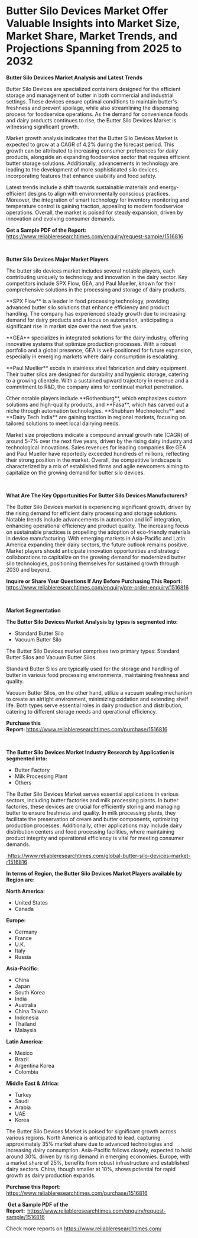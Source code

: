 <p><h1>Butter Silo Devices Market Offer Valuable Insights into Market Size, Market Share, Market Trends, and Projections Spanning from 2025 to 2032</h1></p><p><strong>Butter Silo Devices Market Analysis and Latest Trends</strong></p>
<p><p>Butter Silo Devices are specialized containers designed for the efficient storage and management of butter in both commercial and industrial settings. These devices ensure optimal conditions to maintain butter's freshness and prevent spoilage, while also streamlining the dispensing process for foodservice operations. As the demand for convenience foods and dairy products continues to rise, the Butter Silo Devices Market is witnessing significant growth.</p><p>Market growth analysis indicates that the Butter Silo Devices Market is expected to grow at a CAGR of 4.2% during the forecast period. This growth can be attributed to increasing consumer preferences for dairy products, alongside an expanding foodservice sector that requires efficient butter storage solutions. Additionally, advancements in technology are leading to the development of more sophisticated silo devices, incorporating features that enhance usability and food safety.</p><p>Latest trends include a shift towards sustainable materials and energy-efficient designs to align with environmentally conscious practices. Moreover, the integration of smart technology for inventory monitoring and temperature control is gaining traction, appealing to modern foodservice operations. Overall, the market is poised for steady expansion, driven by innovation and evolving consumer demands.</p></p>
<p><strong>Get a Sample PDF of the Report:&nbsp;</strong> <a href="https://www.reliableresearchtimes.com/enquiry/request-sample/1516816?utm_campaign=3087&utm_medium=2&utm_source=Github&utm_content=ia&utm_term=30032025&utm_id=butter-silo-devices">https://www.reliableresearchtimes.com/enquiry/request-sample/1516816</a></p>
<p>&nbsp;</p>
<p><strong>Butter Silo Devices Major Market Players</strong></p>
<p><p>The butter silo devices market includes several notable players, each contributing uniquely to technology and innovation in the dairy sector. Key competitors include SPX Flow, GEA, and Paul Mueller, known for their comprehensive solutions in the processing and storage of dairy products.</p><p>**SPX Flow** is a leader in food processing technology, providing advanced butter silo solutions that enhance efficiency and product handling. The company has experienced steady growth due to increasing demand for dairy products and a focus on automation, anticipating a significant rise in market size over the next five years.</p><p>**GEA** specializes in integrated solutions for the dairy industry, offering innovative systems that optimize production processes. With a robust portfolio and a global presence, GEA is well-positioned for future expansion, especially in emerging markets where dairy consumption is escalating.</p><p>**Paul Mueller** excels in stainless steel fabrication and dairy equipment. Their butter silos are designed for durability and hygienic storage, catering to a growing clientele. With a sustained upward trajectory in revenue and a commitment to R&D, the company aims for continual market penetration.</p><p>Other notable players include **Rothenburg**, which emphasizes custom solutions and high-quality products, and **Fasa**, which has carved out a niche through automation technologies. **Shubham Mechnotechs** and **Dairy Tech India** are gaining traction in regional markets, focusing on tailored solutions to meet local dairying needs.</p><p>Market size projections indicate a compound annual growth rate (CAGR) of around 5-7% over the next five years, driven by the rising dairy industry and technological innovations. Sales revenues for leading companies like GEA and Paul Mueller have reportedly exceeded hundreds of millions, reflecting their strong position in the market. Overall, the competitive landscape is characterized by a mix of established firms and agile newcomers aiming to capitalize on the growing demand for butter silo devices.</p></p>
<p>&nbsp;</p>
<p><strong>What Are The Key Opportunities For Butter Silo Devices Manufacturers?</strong></p>
<p><p>The Butter Silo Devices market is experiencing significant growth, driven by the rising demand for efficient dairy processing and storage solutions. Notable trends include advancements in automation and IoT integration, enhancing operational efficiency and product quality. The increasing focus on sustainable practices is propelling the adoption of eco-friendly materials in device manufacturing. With emerging markets in Asia-Pacific and Latin America expanding their dairy sectors, the future outlook remains positive. Market players should anticipate innovation opportunities and strategic collaborations to capitalize on the growing demand for modernized butter silo technologies, positioning themselves for sustained growth through 2030 and beyond.</p></p>
<p><strong>Inquire or Share Your Questions If Any Before Purchasing This Report:</strong> <a href="https://www.reliableresearchtimes.com/enquiry/pre-order-enquiry/1516816?utm_campaign=3087&utm_medium=2&utm_source=Github&utm_content=ia&utm_term=30032025&utm_id=butter-silo-devices">https://www.reliableresearchtimes.com/enquiry/pre-order-enquiry/1516816</a></p>
<p>&nbsp;</p>
<p><strong>Market Segmentation</strong></p>
<p><strong>The Butter Silo Devices Market Analysis by types is segmented into:</strong></p>
<p><ul><li>Standard Butter Silo</li><li>Vacuum Butter Silo</li></ul></p>
<p><p>The Butter Silo Devices market comprises two primary types: Standard Butter Silos and Vacuum Butter Silos. </p><p>Standard Butter Silos are typically used for the storage and handling of butter in various food processing environments, maintaining freshness and quality. </p><p>Vacuum Butter Silos, on the other hand, utilize a vacuum sealing mechanism to create an airtight environment, minimizing oxidation and extending shelf life. Both types serve essential roles in dairy production and distribution, catering to different storage needs and operational efficiency.</p></p>
<p><strong>Purchase this Report:&nbsp;</strong><a href="https://www.reliableresearchtimes.com/purchase/1516816?utm_campaign=3087&utm_medium=2&utm_source=Github&utm_content=ia&utm_term=30032025&utm_id=butter-silo-devices">https://www.reliableresearchtimes.com/purchase/1516816</a></p>
<p>&nbsp;</p>
<p><strong>The Butter Silo Devices Market Industry Research by Application is segmented into:</strong></p>
<p><ul><li>Butter Factory</li><li>Milk Processing Plant</li><li>Others</li></ul></p>
<p><p>The Butter Silo Devices Market serves essential applications in various sectors, including butter factories and milk processing plants. In butter factories, these devices are crucial for efficiently storing and managing butter to ensure freshness and quality. In milk processing plants, they facilitate the preservation of cream and butter components, optimizing production processes. Additionally, other applications may include dairy distribution centers and food processing facilities, where maintaining product integrity and operational efficiency is vital for meeting consumer demands.</p></p>
<p><a href="https://www.reliableresearchtimes.com/global-butter-silo-devices-market-r1516816?utm_campaign=3087&utm_medium=2&utm_source=Github&utm_content=ia&utm_term=30032025&utm_id=butter-silo-devices">&nbsp;https://www.reliableresearchtimes.com/global-butter-silo-devices-market-r1516816</a></p>
<p><strong>In terms of Region, the Butter Silo Devices Market Players available by Region are:</strong></p>
<p>
    <p> <strong> North America: </strong>
        <ul>
            <li>United States</li>
            <li>Canada</li>
        </ul>
        </p> 
    <p> <strong> Europe: </strong>
        <ul>
            <li>Germany</li>
            <li>France</li>
            <li>U.K.</li>
            <li>Italy</li>
            <li>Russia</li>
        </ul>
        </p> 
    <p> <strong> Asia-Pacific: </strong>
        <ul>
            <li>China</li>
            <li>Japan</li>
            <li>South Korea</li>
            <li>India</li>
            <li>Australia</li>
            <li>China Taiwan</li>
            <li>Indonesia</li>
            <li>Thailand</li>
            <li>Malaysia</li>
        </ul>
        </p> 
    <p> <strong> Latin America: </strong>
        <ul>
            <li>Mexico</li>
            <li>Brazil</li>
            <li>Argentina Korea</li>
            <li>Colombia</li>
        </ul>
        </p> 
    <p> <strong> Middle East & Africa: </strong>
        <ul>
            <li>Turkey</li>
            <li>Saudi</li>
            <li>Arabia</li>
            <li>UAE</li>
            <li>Korea</li>
        </ul>
    </p>
    </p>
<p><p>The Butter Silo Devices Market is poised for significant growth across various regions. North America is anticipated to lead, capturing approximately 35% market share due to advanced technologies and increasing dairy consumption. Asia-Pacific follows closely, expected to hold around 30%, driven by rising demand in emerging economies. Europe, with a market share of 25%, benefits from robust infrastructure and established dairy sectors. China, though smaller at 10%, shows potential for rapid growth as dairy production expands.</p></p>
<p><strong>Purchase this Report: </strong><a href="https://www.reliableresearchtimes.com/purchase/1516816?utm_campaign=3087&utm_medium=2&utm_source=Github&utm_content=ia&utm_term=30032025&utm_id=butter-silo-devices">https://www.reliableresearchtimes.com/purchase/1516816</a></p>
<p>&nbsp;<strong>Get a Sample PDF of the Report:&nbsp;&nbsp;</strong><a href="https://www.reliableresearchtimes.com/enquiry/request-sample/1516816?utm_campaign=3087&utm_medium=2&utm_source=Github&utm_content=ia&utm_term=30032025&utm_id=butter-silo-devices">https://www.reliableresearchtimes.com/enquiry/request-sample/1516816</a></p>
<p><strong></strong></p>
<p>Check more reports on <a href="https://www.reliableresearchtimes.com/?utm_campaign=3087&utm_medium=2&utm_source=Github&utm_content=ia&utm_term=30032025&utm_id=butter-silo-devices">https://www.reliableresearchtimes.com/</a></p>